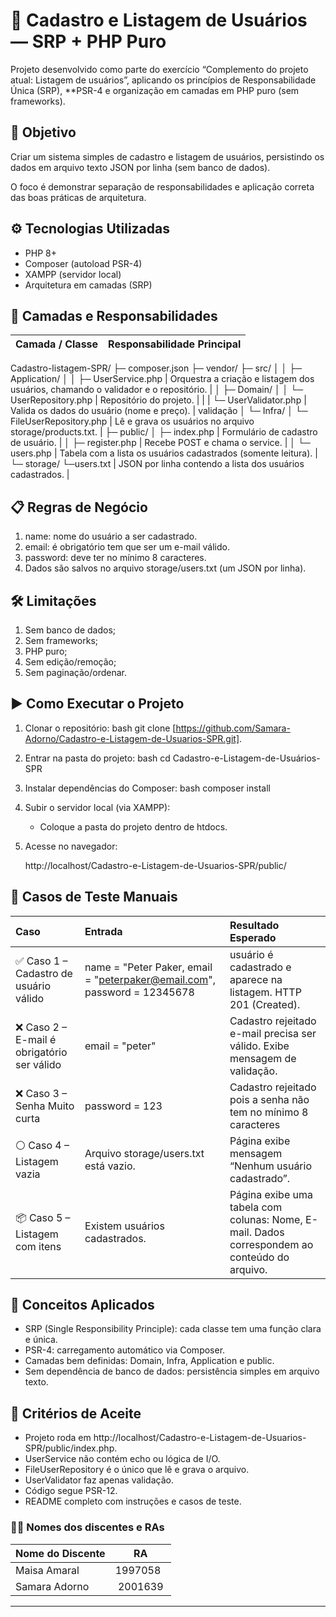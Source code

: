 # 🧾 Cadastro e Listagem de Usuários — SRP + PHP Puro

Projeto desenvolvido como parte do exercício “Complemento do projeto atual: Listagem de usuários”, aplicando os princípios de Responsabilidade Única (SRP), **PSR-4 e organização em camadas em PHP puro (sem frameworks).

## 🚀 Objetivo

Criar um sistema simples de cadastro e listagem de usuários, persistindo os dados em arquivo texto JSON por linha (sem banco de dados).

O foco é demonstrar separação de responsabilidades e aplicação correta das boas práticas de arquitetura.

## ⚙ Tecnologias Utilizadas

* PHP 8+
* Composer (autoload PSR-4)
* XAMPP (servidor local)
* Arquitetura em camadas (SRP)

## 🧩 Camadas e Responsabilidades

| Camada / Classe | Responsabilidade Principal |
| :--- | :--- |
 Cadastro-listagem-SPR/ 
├─ composer.json 
├─ vendor/ 
├─ src/ 
│ 
│  ├─ Application/ 
│  │  ├─ UserService.php    | Orquestra a criação e listagem dos usuários, chamando o validador e o repositório. |
│  ├─ Domain/ 
│  │  └─ UserRepository.php  | Repositório do projeto. |
|  |  └─ UserValidator.php  | Valida os dados do usuário (nome e preço). |
validação 
│  └─ Infra/ 
│     └─ FileUserRepository.php   | Lê e grava os usuários no arquivo storage/products.txt. |
├─ public/ 
│  ├─ index.php                 | Formulário de cadastro de usuário. | 
│  ├─ register.php               | Recebe POST e chama o service. | 
│  └─ users.php             | Tabela com a lista os usuários cadastrados (somente leitura). | 
└─ storage/ 
   └─users.txt              | JSON por linha contendo a lista dos usuários cadastrados. |



## 📋 Regras de Negócio
1.  name: nome do usuário a ser cadastrado.
2.  email: é obrigatório tem que ser um e-mail válido.
3.  password: deve ter no mínimo 8 caracteres.
4.  Dados são salvos no arquivo storage/users.txt (um JSON por linha).

## 🛠 Limitações

1. Sem banco de dados;
2. Sem frameworks;
3. PHP puro;
4. Sem edição/remoção;
5. Sem paginação/ordenar.

## ▶ Como Executar o Projeto

1.  Clonar o repositório:
    bash
    git clone [https://github.com/Samara-Adorno/Cadastro-e-Listagem-de-Usuarios-SPR.git].
    

2.  Entrar na pasta do projeto:
    bash
    cd Cadastro-e-Listagem-de-Usuários-SPR
    

3.  Instalar dependências do Composer:
    bash
    composer install
    

4.  Subir o servidor local (via XAMPP):
    * Coloque a pasta do projeto dentro de htdocs.

5.  Acesse no navegador:
    
    http://localhost/Cadastro-e-Listagem-de-Usuarios-SPR/public/
    

## 🧪 Casos de Teste Manuais

| Caso | Entrada | Resultado Esperado |
| :--- | :--- | :--- |
| ✅ Caso 1 – Cadastro de usuário válido | name = "Peter Paker, email = "peterpaker@email.com", password = 12345678 | usuário é cadastrado e aparece na listagem. HTTP 201 (Created). |
| ❌ Caso 2 – E-mail é obrigatório ser válido | email = "peter" | Cadastro rejeitado e-mail precisa ser válido. Exibe mensagem de validação. |
| ❌ Caso 3 – Senha Muito curta | password = 123| Cadastro rejeitado pois a senha não tem no mínimo 8 caracteres| Exibe mensagem de erro: Erro ao cadastrar usuário. Verifique os dados e tente novamente. |
| ⚪ Caso 4 – Listagem vazia | Arquivo storage/users.txt está vazio. | Página exibe mensagem “Nenhum usuário cadastrado”. |
| 📦 Caso 5 – Listagem com itens | Existem usuários cadastrados. | Página exibe uma tabela com colunas: Nome, E-mail. Dados correspondem ao conteúdo do arquivo. |

## 🧠 Conceitos Aplicados

* SRP (Single Responsibility Principle): cada classe tem uma função clara e única.
* PSR-4: carregamento automático via Composer.
* Camadas bem definidas: Domain, Infra, Application e public.
* Sem dependência de banco de dados: persistência simples em arquivo texto.

## 📌 Critérios de Aceite

* Projeto roda em http://localhost/Cadastro-e-Listagem-de-Usuarios-SPR/public/index.php.
* UserService não contém echo ou lógica de I/O.
* FileUserRepository é o único que lê e grava o arquivo.
* UserValidator faz apenas validação.
* Código segue PSR-12.
* README completo com instruções e casos de teste.

### 🧑‍🎓 Nomes dos discentes e RAs

| Nome do Discente | RA        |
| ---------------- | --------- |
| Maisa Amaral    | 1997058 |
| Samara Adorno   | 2001639 |
---
